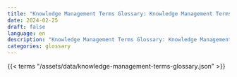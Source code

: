 ```yaml
---
title: "Knowledge Management Terms Glossary: Knowledge Management Terms in 2024"  
date: 2024-02-25
draft: false
language: en
description: "Knowledge Management Terms Glossary: Knowledge Management Terms in 2024 | Knowledge Management Terms Glossary"
categories: glossary
---
```


{{< terms "/assets/data/knowledge-management-terms-glossary.json" >}}